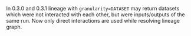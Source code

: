 In 0.3.0 and 0.3.1 lineage with `granularity=DATASET` may return datasets which were not interacted with each other,
but were inputs/outputs of the same run. Now only direct interactions are used while resolving lineage graph.

